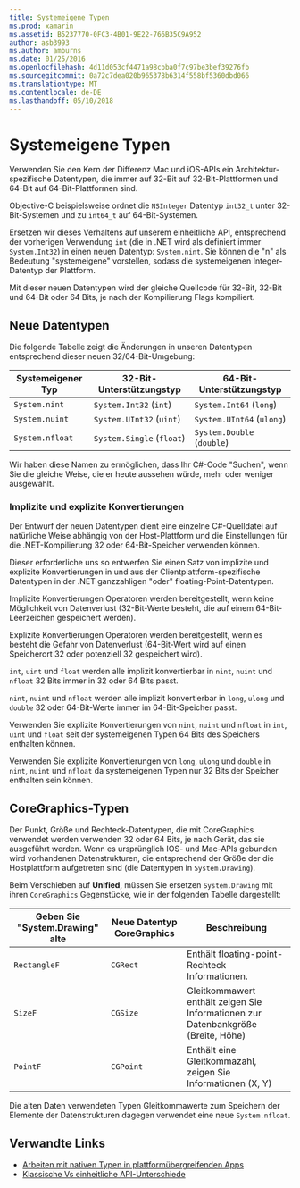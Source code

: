 ```yaml
---
title: Systemeigene Typen
ms.prod: xamarin
ms.assetid: B5237770-0FC3-4B01-9E22-766B35C9A952
author: asb3993
ms.author: amburns
ms.date: 01/25/2016
ms.openlocfilehash: 4d11d053cf4471a98cbba0f7c97be3bef39276fb
ms.sourcegitcommit: 0a72c7dea020b965378b6314f558bf5360dbd066
ms.translationtype: MT
ms.contentlocale: de-DE
ms.lasthandoff: 05/10/2018
---
```

# <a name="native-types"></a>Systemeigene Typen

Verwenden Sie den Kern der Differenz Mac und iOS-APIs ein Architektur-spezifische Datentypen, die immer auf 32-Bit auf 32-Bit-Plattformen und 64-Bit auf 64-Bit-Plattformen sind.

Objective-C beispielsweise ordnet die `NSInteger` Datentyp `int32_t` unter 32-Bit-Systemen und zu `int64_t` auf 64-Bit-Systemen.

Ersetzen wir dieses Verhaltens auf unserem einheitliche API, entsprechend der vorherigen Verwendung `int` (die in .NET wird als definiert immer `System.Int32`) in einen neuen Datentyp: `System.nint`.  Sie können die "n" als Bedeutung "systemeigene" vorstellen, sodass die systemeigenen Integer-Datentyp der Plattform.

Mit dieser neuen Datentypen wird der gleiche Quellcode für 32-Bit, 32-Bit und 64-Bit oder 64 Bits, je nach der Kompilierung Flags kompiliert.

## <a name="new-data-types"></a>Neue Datentypen

Die folgende Tabelle zeigt die Änderungen in unseren Datentypen entsprechend dieser neuen 32/64-Bit-Umgebung:

|Systemeigener Typ|32-Bit-Unterstützungstyp|64-Bit-Unterstützungstyp|
|--- |--- |--- |
|`System.nint`|`System.Int32` (`int`)|`System.Int64` (`long`)|
|`System.nuint`|`System.UInt32` (`uint`)|`System.UInt64` (`ulong`)|
|`System.nfloat`|`System.Single` (`float`)|`System.Double` (`double`)|

Wir haben diese Namen zu ermöglichen, dass Ihr C#-Code "Suchen", wenn Sie die gleiche Weise, die er heute aussehen würde, mehr oder weniger ausgewählt.

### <a name="implicit-and-explicit-conversions"></a>Implizite und explizite Konvertierungen

Der Entwurf der neuen Datentypen dient eine einzelne C#-Quelldatei auf natürliche Weise abhängig von der Host-Plattform und die Einstellungen für die .NET-Kompilierung 32 oder 64-Bit-Speicher verwenden können.

Dieser erforderliche uns so entwerfen Sie einen Satz von implizite und explizite Konvertierungen in und aus der Clientplattform-spezifische Datentypen in der .NET ganzzahligen "oder" floating-Point-Datentypen.

Implizite Konvertierungen Operatoren werden bereitgestellt, wenn keine Möglichkeit von Datenverlust (32-Bit-Werte besteht, die auf einem 64-Bit-Leerzeichen gespeichert werden).

Explizite Konvertierungen Operatoren werden bereitgestellt, wenn es besteht die Gefahr von Datenverlust (64-Bit-Wert wird auf einen Speicherort 32 oder potenziell 32 gespeichert wird).

 `int`, `uint` und `float` werden alle implizit konvertierbar in `nint`, `nuint` und `nfloat` 32 Bits immer in 32 oder 64 Bits passt.

 `nint`, `nuint` und `nfloat` werden alle implizit konvertierbar in `long`, `ulong` und `double` 32 oder 64-Bit-Werte immer im 64-Bit-Speicher passt.

Verwenden Sie explizite Konvertierungen von `nint`, `nuint` und `nfloat` in `int`, `uint` und `float` seit der systemeigenen Typen 64 Bits des Speichers enthalten können.

Verwenden Sie explizite Konvertierungen von `long`, `ulong` und `double` in `nint`, `nuint` und `nfloat` da systemeigenen Typen nur 32 Bits der Speicher enthalten sein können.

## <a name="coregraphics-types"></a>CoreGraphics-Typen

Der Punkt, Größe und Rechteck-Datentypen, die mit CoreGraphics verwendet werden verwenden 32 oder 64 Bits, je nach Gerät, das sie ausgeführt werden.  Wenn es ursprünglich IOS- und Mac-APIs gebunden wird vorhandenen Datenstrukturen, die entsprechend der Größe der die Hostplattform aufgetreten sind (die Datentypen in `System.Drawing`).

Beim Verschieben auf **Unified**, müssen Sie ersetzen `System.Drawing` mit ihren `CoreGraphics` Gegenstücke, wie in der folgenden Tabelle dargestellt:

|Geben Sie "System.Drawing" alte|Neue Datentyp CoreGraphics|Beschreibung|
|--- |--- |--- |
|`RectangleF`|`CGRect`|Enthält floating-point-Rechteck Informationen.|
|`SizeF`|`CGSize`|Gleitkommawert enthält zeigen Sie Informationen zur Datenbankgröße (Breite, Höhe)|
|`PointF`|`CGPoint`|Enthält eine Gleitkommazahl, zeigen Sie Informationen (X, Y)|

Die alten Daten verwendeten Typen Gleitkommawerte zum Speichern der Elemente der Datenstrukturen dagegen verwendet eine neue `System.nfloat`.

## <a name="related-links"></a>Verwandte Links

- [Arbeiten mit nativen Typen in plattformübergreifenden Apps](~/cross-platform/macios/native-types-cross-platform.md)
- [Klassische Vs einheitliche API-Unterschiede](https://developer.xamarin.com/releases/ios/api_changes/classic-vs-unified-8.6.0/)
